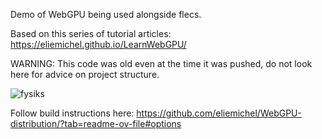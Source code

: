 Demo of WebGPU being used alongside flecs.

Based on this series of tutorial articles: https://eliemichel.github.io/LearnWebGPU/

WARNING: This code was old even at the time it was pushed, do not look here for advice on project structure.

![fysiks](https://github.com/user-attachments/assets/3e463154-0c8b-4ee0-909a-93df6fd6a97f)

Follow build instructions here: https://github.com/eliemichel/WebGPU-distribution/?tab=readme-ov-file#options
